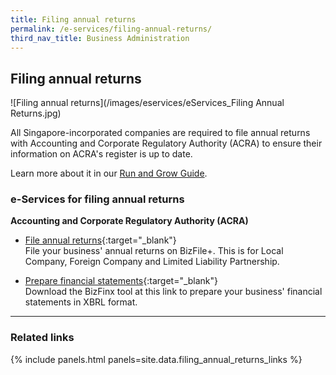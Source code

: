 ```yaml
---
title: Filing annual returns
permalink: /e-services/filing-annual-returns/
third_nav_title: Business Administration
---
```


## Filing annual returns

![Filing annual returns](/images/eservices/eServices_Filing Annual Returns.jpg)

All Singapore-incorporated companies are required to file annual returns with Accounting and Corporate Regulatory Authority (ACRA) to ensure their information on ACRA's register is up to date.

Learn more about it in our [Run and Grow Guide](/run-and-grow/annual-returns/).

### e-Services for filing annual returns

**Accounting and Corporate Regulatory Authority (ACRA)**

- [File annual returns](https://www.bizfile.gov.sg/){:target="_blank"}
  <br>File your business' annual returns on BizFile+. This is for Local Company, Foreign Company and Limited Liability Partnership.

- [Prepare financial statements](https://www.acra.gov.sg/xbrl-filing-and-resources/download){:target="_blank"}
  <br>Download the BizFinx tool at this link to prepare your business' financial statements in XBRL format.

---

### Related links

{% include panels.html panels=site.data.filing_annual_returns_links %}
